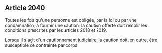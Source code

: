Article 2040
----
Toutes les fois qu'une personne est obligée, par la loi ou par une condamnation,
à fournir une caution, la caution offerte doit remplir les conditions prescrites
par les articles 2018 et 2019.

Lorsqu'il s'agit d'un cautionnement judiciaire, la caution doit, en outre, être
susceptible de contrainte par corps.
